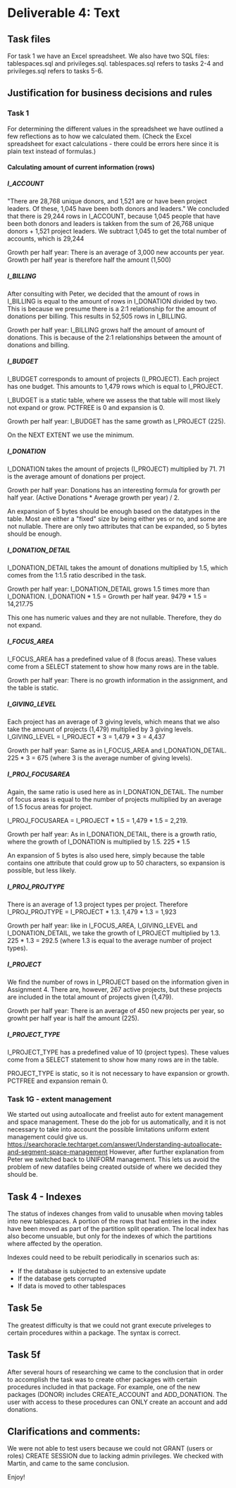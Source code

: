 # Deliverable 4: Text
## Task files
For task 1 we have an Excel spreadsheet.
We also have two SQL files: tablespaces.sql and privileges.sql. tablespaces.sql refers to tasks 2-4 and privileges.sql refers to tasks 5-6.

## Justification for business decisions and rules
### Task 1
For determining the different values in the spreadsheet we have outlined a few reflections as to how we calculated them.
(Check the Excel spreadsheet for exact calculations - there could be errors here since it is plain text instead of formulas.)

#### Calculating amount of current information (rows)
##### I_ACCOUNT
"There are 28,768 unique donors, and 1,521 are or have been project leaders. Of these, 1,045 have been both donors and leaders." We concluded that there is 29,244 rows in I_ACCOUNT, because 1,045 people that have been both donors and leaders is takken from the sum of 26,768 unique donors + 1,521 project leaders. We subtract 1,045 to get the total number of accounts, which is 29,244

Growth per half year: There is an average of 3,000 new accounts per year. Growth per half year is therefore half the amount (1,500)

##### I_BILLING
After consulting with Peter, we decided that the amount of rows in I_BILLING is equal to the amount of rows in I_DONATION divided by two. This is because we presume there is a 2:1 relationship for the amount of donations per billing. This results in 52,505 rows in I_BILLING.

Growth per half year: I_BILLING grows half the amount of amount of donations. This is because of the 2:1 relationships between the amount of donations and billing. 

##### I_BUDGET
I_BUDGET corresponds to amount of projects (I_PROJECT). Each project has one budget. This amounts to 1,479 rows which is equal to I_PROJECT.

I_BUDGET is a static table, where we assess the that table will most likely not expand or grow. PCTFREE is 0 and expansion is 0.

Growth per half year: I_BUDGET has the same growth as I_PROJECT (225). 

On the NEXT EXTENT we use the minimum. 

##### I_DONATION
I_DONATION takes the amount of projects (I_PROJECT) multiplied by 71. 71 is the average amount of donations per project.

Growth per half year: Donations has an interesting formula for growth per half year. (Active Donations * Average growth per year) / 2.

An expansion of 5 bytes should be enough based on the datatypes in the table. Most are either a "fixed" size by being either yes or no, and some are not nullable. There are only two attributes that can be expanded, so 5 bytes should be enough.

##### I_DONATION_DETAIL
I_DONATION_DETAIL takes the amount of donations multiplied by 1.5, which comes from the 1:1.5 ratio described 
in the task.

Growth per half year: I_DONATION_DETAIL grows 1.5 times more than I_DONATION. I_DONATION * 1.5 = Growth per half year. 9479 * 1.5 = 14,217.75

This one has numeric values and they are not nullable. Therefore, they do not expand.

##### I_FOCUS_AREA
I_FOCUS_AREA has a predefined value of 8 (focus areas). These values come from a SELECT statement to show how many rows are in the table. 

Growth per half year: There is no growth information in the assignment, and the table is static. 

##### I_GIVING_LEVEL
Each project has an average of 3 giving levels, which means that we also take the amount of projects (1,479) multiplied by 3 giving levels.
I_GIVING_LEVEL = I_PROJECT * 3 = 1,479 * 3 = 4,437

Growth per half year: Same as in I_FOCUS_AREA and I_DONATION_DETAIL. 225 * 3 = 675 (where 3 is the average number of giving levels).

##### I_PROJ_FOCUSAREA
Again, the same ratio is used here as in I_DONATION_DETAIL. The number of focus areas is equal to the number of projects multiplied by an average of 1.5 focus areas for project.

I_PROJ_FOCUSAREA = I_PROJECT * 1.5 = 1,479 * 1.5 = 2,219.

Growth per half year: As in I_DONATION_DETAIL, there is a growth ratio, where the growth of I_DONATION is multiplied by 1.5. 225 * 1.5

An expansion of 5 bytes is also used here, simply because the table contains one attribute that could grow up to 50 characters, so expansion is possible, but less likely.

##### I_PROJ_PROJTYPE
There is an average of 1.3 project types per project. Therefore I_PROJ_PROJTYPE = I_PROJECT * 1.3.
1,479 * 1.3 = 1,923

Growth per half year: like in I_FOCUS_AREA, I_GIVING_LEVEL and I_DONATION_DETAIL, we take the growth of I_PROJECT multiplied by 1.3. 225 * 1.3 = 292.5 (where 1.3 is equal to the average number of project types).

##### I_PROJECT
We find the number of rows in I_PROJECT based on the information given in Assignment 4. There are, however, 267 active projects, but these projects are included in the total amount of projects given (1,479).

Growth per half year: There is an average of 450 new projects per year, so growht per half year is half the amount (225). 

##### I_PROJECT_TYPE
I_PROJECT_TYPE has a predefined value of 10 (project types). These values come from a SELECT statement to show how many rows are in the table. 

PROJECT_TYPE is static, so it is not necessary to have expansion or growth. PCTFREE and expansion remain 0. 

### Task 1G - extent management
We started out using autoallocate and freelist auto for extent management and space management. These do the job for us automatically, and it is not necessary to take into account the possible limitations uniform extent management could give us. 
https://searchoracle.techtarget.com/answer/Understanding-autoallocate-and-segment-space-management 
However, after further explanation from Peter we switched back to UNIFORM management. This lets us avoid the problem of new datafiles being created outside of where we decided they should be. 

## Task 4 - Indexes
The status of indexes changes from valid to unusable when moving tables into new tablespaces. A portion of the rows that had entries in the index have been moved as part of the partition split operation. The local index has also become unsuable, but only for the indexes of which the partitions where affected by the operation.

Indexes could need to be rebuilt periodically in scenarios such as:
- If the database is subjected to an extensive update
- If the database gets corrupted
- If data is moved to other tablespaces

## Task 5e
The greatest difficulty is that we could not grant execute priveleges to certain procedures within a package. The syntax is correct.

## Task 5f
After several hours of researching we came to the conclusion that in order to accomplish the task was to create other packages with certain procedures included in that package. For example, one of the new packages (DONOR) includes CREATE_ACCOUNT and ADD_DONATION. The user with access to these procedures can ONLY create an account and add donations. 

## Clarifications and comments:
We were not able to test users because we could not GRANT (users or roles) CREATE SESSION due to lacking admin privileges. We checked with Martin, and came to the same conclusion. 

Enjoy!
